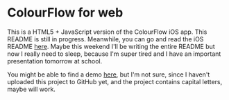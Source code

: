 # ColourFlow for web

This is a HTML5 + JavaScript version of the ColourFlow iOS app. This README is still in progress. Meanwhile, you can go and read the iOS README [here](https://github.com/ivan-avalos/ColourFlow-iOS). Maybe this weekend I'll be writing the entire README but now I really need to sleep, because I'm super tired and I have an important presentation tomorrow at school.

You might be able to find a demo [here](https://ivan-avalos.github.io/ColourFlow-web), but I'm not sure, since I haven't uploaded this project to GitHub yet, and the project contains capital letters, maybe will work.
